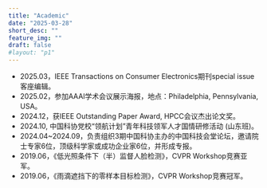 ```yaml
---
title: "Academic"
date: "2025-03-28"
short_desc: ""
feature_img: ""
draft: false
#layout: "p1"
---
```


- 2025.03，IEEE Transactions on Consumer Electronics期刊special issue客座编辑。
- 2025.02，参加AAAI学术会议展示海报，地点：Philadelphia, Pennsylvania, USA。
- 2024.12，获IEEE Outstanding Paper Award, HPCC会议杰出论文奖。
- 2024.10,  中国科协党校“领航计划”青年科技领军人才国情研修活动 (山东班)。
- 2024.04~2024.09，负责组织3期中国科协主办的中国科技会堂论坛，邀请院士专家6位，顶级科学家或成功企业家6位，并形成专报。
- 2019.06，《低光照条件下（半）监督人脸检测》，CVPR Workshop竞赛亚军。
- 2019.06，《雨滴遮挡下的零样本目标检测》，CVPR Workshop竞赛冠军。
